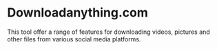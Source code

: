 # Downloadanything.com
This tool offer a range of features for downloading videos, pictures  and  other files from various social media platforms.
